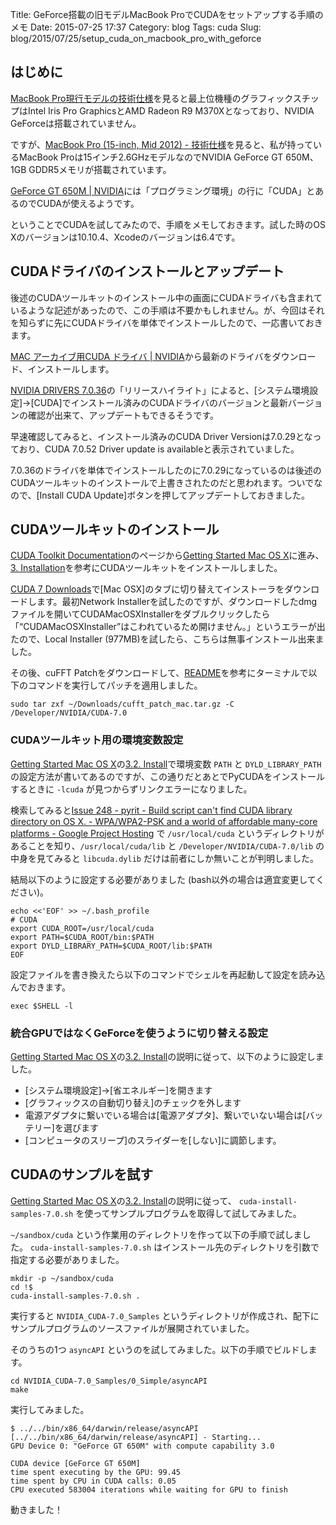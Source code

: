 Title: GeForce搭載の旧モデルMacBook ProでCUDAをセットアップする手順のメモ
Date: 2015-07-25 17:37
Category: blog
Tags: cuda
Slug: blog/2015/07/25/setup_cuda_on_macbook_pro_with_geforce

## はじめに
[MacBook Pro現行モデルの技術仕様](http://www.apple.com/jp/macbook-pro/specs-retina/)を見ると最上位機種のグラフィックスチップはIntel Iris Pro GraphicsとAMD Radeon R9 M370Xとなっており、NVIDIA GeForceは搭載されていません。

ですが、[MacBook Pro (15-inch, Mid 2012) - 技術仕様](https://support.apple.com/kb/SP694?locale=ja_JP&viewlocale=ja_JP)を見ると、私が持っているMacBook Proは15インチ2.6GHzモデルなのでNVIDIA GeForce GT 650M、1GB GDDR5メモリが搭載されています。

[GeForce GT 650M | NVIDIA](http://www.nvidia.co.jp/object/geforce-gt-650m-jp.html#pdpContent=2)には「プログラミング環境」の行に「CUDA」とあるのでCUDAが使えるようです。

ということでCUDAを試してみたので、手順をメモしておきます。試した時のOS Xのバージョンは10.10.4、Xcodeのバージョンは6.4です。

## CUDAドライバのインストールとアップデート

後述のCUDAツールキットのインストール中の画面にCUDAドライバも含まれているような記述があったので、この手順は不要かもしれません。が、今回はそれを知らずに先にCUDAドライバを単体でインストールしたので、一応書いておきます。

[MAC アーカイブ用CUDA ドライバ | NVIDIA](http://www.nvidia.co.jp/object/mac-driver-archive-jp.html)から最新のドライバをダウンロード、インストールします。

[NVIDIA DRIVERS 7.0.36](http://www.nvidia.co.jp/object/macosx-cuda-7.0.36-driver-jp.html)の「リリースハイライト」によると、[システム環境設定]→[CUDA]でインストール済みのCUDAドライバのバージョンと最新バージョンの確認が出来て、アップデートもできるそうです。

早速確認してみると、インストール済みのCUDA Driver Versionは7.0.29となっており、CUDA 7.0.52 Driver update is availableと表示されていました。

7.0.36のドライバを単体でインストールしたのに7.0.29になっているのは後述のCUDAツールキットのインストールで上書きされたのだと思われます。ついでなので、[Install CUDA Update]ボタンを押してアップデートしておきました。

## CUDAツールキットのインストール

[CUDA Toolkit Documentation](http://docs.nvidia.com/cuda/index.html#axzz3gt2fIbGh)のページから[Getting Started Mac OS X](http://docs.nvidia.com/cuda/cuda-getting-started-guide-for-mac-os-x/index.html#axzz3gt2fIbGh)に進み、[3. Installation](http://docs.nvidia.com/cuda/cuda-getting-started-guide-for-mac-os-x/index.html#installation)を参考にCUDAツールキットをインストールしました。

[CUDA 7 Downloads](https://developer.nvidia.com/cuda-downloads)で[Mac OSX]のタブに切り替えてインストーラをダウンロードします。最初Network Installerを試したのですが、ダウンロードしたdmgファイルを開いてCUDAMacOSXInstallerをダブルクリックしたら「“CUDAMacOSXInstaller”はこわれているため開けません。」というエラーが出たので、Local Installer (977MB)を試したら、こちらは無事インストール出来ました。

その後、cuFFT Patchをダウンロードして、[README](http://developer.download.nvidia.com/compute/cuda/7_0/Prod/cufft_update/README_mac.txt)を参考にターミナルで以下のコマンドを実行してパッチを適用しました。

```
sudo tar zxf ~/Downloads/cufft_patch_mac.tar.gz -C /Developer/NVIDIA/CUDA-7.0
```

### CUDAツールキット用の環境変数設定

[Getting Started Mac OS X](http://docs.nvidia.com/cuda/cuda-getting-started-guide-for-mac-os-x/index.html#axzz3gt2fIbGh)の[3.2. Install](http://docs.nvidia.com/cuda/cuda-getting-started-guide-for-mac-os-x/index.html#install)で環境変数 `PATH` と `DYLD_LIBRARY_PATH` の設定方法が書いてあるのですが、この通りだとあとでPyCUDAをインストールするときに `-lcuda` が見つからずリンクエラーになりました。

検索してみると[Issue 248 - pyrit - Build script can't find CUDA library directory on OS X. - WPA/WPA2-PSK and a world of affordable many-core platforms - Google Project Hosting](https://code.google.com/p/pyrit/issues/detail?id=248) で `/usr/local/cuda` というディレクトリがあることを知り、`/usr/local/cuda/lib` と `/Developer/NVIDIA/CUDA-7.0/lib` の中身を見てみると `libcuda.dylib` だけは前者にしか無いことが判明しました。

結局以下のように設定する必要がありました (bash以外の場合は適宜変更してください)。

```
echo <<'EOF' >> ~/.bash_profile
# CUDA
export CUDA_ROOT=/usr/local/cuda
export PATH=$CUDA_ROOT/bin:$PATH
export DYLD_LIBRARY_PATH=$CUDA_ROOT/lib:$PATH
EOF
```

設定ファイルを書き換えたら以下のコマンドでシェルを再起動して設定を読み込んでおきます。

```
exec $SHELL -l
```

### 統合GPUではなくGeForceを使うように切り替える設定

[Getting Started Mac OS X](http://docs.nvidia.com/cuda/cuda-getting-started-guide-for-mac-os-x/index.html#axzz3gt2fIbGh)の[3.2. Install](http://docs.nvidia.com/cuda/cuda-getting-started-guide-for-mac-os-x/index.html#install)の説明に従って、以下のように設定しました。

* [システム環境設定]→[省エネルギー]を開きます
* [グラフィックスの自動切り替え]のチェックを外します
* 電源アダプタに繋いでいる場合は[電源アダプタ]、繋いでいない場合は[バッテリー]を選びます
* [コンピュータのスリープ]のスライダーを[しない]に調節します。


## CUDAのサンプルを試す

[Getting Started Mac OS X](http://docs.nvidia.com/cuda/cuda-getting-started-guide-for-mac-os-x/index.html#axzz3gt2fIbGh)の[3.2. Install](http://docs.nvidia.com/cuda/cuda-getting-started-guide-for-mac-os-x/index.html#install)の説明に従って、 `cuda-install-samples-7.0.sh` を使ってサンプルプログラムを取得して試してみました。

`~/sandbox/cuda` という作業用のディレクトリを作って以下の手順で試しました。 `cuda-install-samples-7.0.sh` はインストール先のディレクトリを引数で指定する必要がありました。

```
mkdir -p ~/sandbox/cuda
cd !$
cuda-install-samples-7.0.sh .
```

実行すると `NVIDIA_CUDA-7.0_Samples` というディレクトリが作成され、配下にサンプルプログラムのソースファイルが展開されていました。

そのうちの1つ `asyncAPI` というのを試してみました。以下の手順でビルドします。

```
cd NVIDIA_CUDA-7.0_Samples/0_Simple/asyncAPI
make
```

実行してみました。

```
$ ../../bin/x86_64/darwin/release/asyncAPI
[../../bin/x86_64/darwin/release/asyncAPI] - Starting...
GPU Device 0: "GeForce GT 650M" with compute capability 3.0

CUDA device [GeForce GT 650M]
time spent executing by the GPU: 99.45
time spent by CPU in CUDA calls: 0.05
CPU executed 583004 iterations while waiting for GPU to finish
```

動きました！
